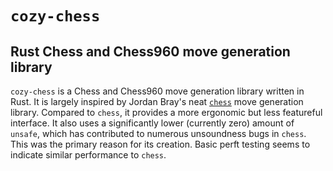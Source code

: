 # `cozy-chess`

## Rust Chess and Chess960 move generation library
`cozy-chess` is a Chess and Chess960 move generation library written in Rust. It is largely inspired by Jordan Bray's neat [`chess`](https://github.com/jordanbray/chess) move generation library. Compared to `chess`, it provides a more ergonomic but less featureful interface. It also uses a significantly lower (currently zero) amount of `unsafe`, which has contributed to numerous unsoundness bugs in `chess`. This was the primary reason for its creation. Basic perft testing seems to indicate similar performance to `chess`.
